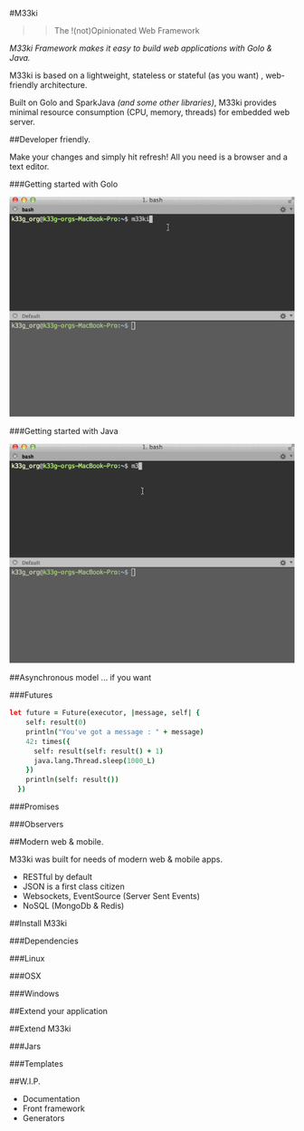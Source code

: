 #M33ki

>>The !(not)Opinionated Web Framework

*M33ki Framework makes it easy to build web applications with Golo & Java.*

M33ki is based on a lightweight, stateless or stateful (as you want) , web-friendly architecture.

Built on Golo and SparkJava *(and some other libraries)*, M33ki provides minimal resource consumption (CPU, memory, threads) for embedded web server.

##Developer friendly.

Make your changes and simply hit refresh! All you need is a browser and a text editor.

###Getting started with Golo

![...](appgolo.gif)

###Getting started with Java

![...](appjava.gif)

##Asynchronous model ... if you want

###Futures

```coffeescript
let future = Future(executor, |message, self| {
    self: result(0)
    println("You've got a message : " + message)
    42: times({
      self: result(self: result() + 1)
      java.lang.Thread.sleep(1000_L)
    })
    println(self: result())
  })
```

###Promises

###Observers



##Modern web & mobile.

M33ki was built for needs of modern web & mobile apps.

- RESTful by default
- JSON is a first class citizen
- Websockets, EventSource (Server Sent Events)
- NoSQL (MongoDb & Redis)

##Install M33ki

###Dependencies

###Linux


###OSX


###Windows


##Extend your application


##Extend M33ki

###Jars

###Templates


##W.I.P.

- Documentation
- Front framework
- Generators




